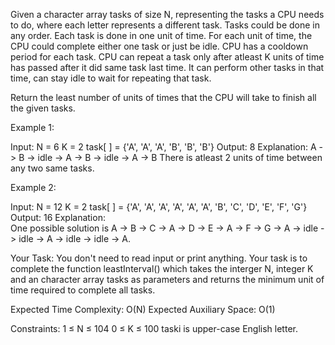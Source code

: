 Given a character array tasks of size N, representing the tasks a CPU needs to do, where each letter represents a different task. Tasks could be done in any order. Each task is done in one unit of time. For each unit of time, the CPU could complete either one task or just be idle.
CPU has a cooldown period for each task. CPU can repeat a task only after atleast K units of time has passed after it did same task last time. It can perform other tasks in that time, can stay idle to wait for repeating that task.

Return the least number of units of times that the CPU will take to finish all the given tasks.

Example 1:

Input:
N = 6
K = 2
task[ ] = {'A', 'A', 'A', 'B', 'B', 'B'}
Output: 8
Explanation: 
A -> B -> idle -> A -> B -> idle -> A -> B
There is atleast 2 units of time between any two same tasks.
 
Example 2:

Input:
N = 12
K = 2
task[ ] = {'A', 'A', 'A', 'A', 'A', 'A', 'B', 'C', 'D', 'E', 'F', 'G'}
Output: 16
Explanation:  
One possible solution is 
A -> B -> C -> A -> D -> E -> A -> F -> G -> A -> idle -> idle -> A -> idle -> idle -> A.
 

Your Task:
You don't need to read input or print anything. Your task is to complete the function leastInterval() which takes the interger N, integer K and an character array tasks as parameters and returns the minimum unit of time required to complete all tasks.

Expected Time Complexity: O(N)
Expected Auxiliary Space: O(1)

Constraints:
1 ≤ N ≤ 104
0 ≤ K ≤ 100
taski is upper-case English letter.
